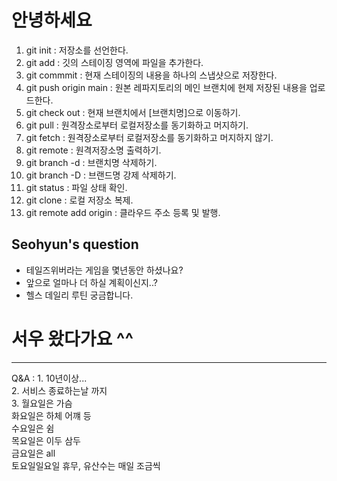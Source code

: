 # 안녕하세요

1. git init : 저장소를 선언한다.
2. git add : 깃의 스테이징 영역에 파일을 추가한다.
3. git commmit : 현재 스테이징의 내용을 하나의 스냅샷으로 저장한다.
4. git push origin main : 원본 레파지토리의 메인 브랜치에 현제 저장된 내용을 업로드한다.
5. git check out : 현재 브랜치에서 [브랜치명]으로 이동하기.
6. git pull : 원격장소로부터 로컬저장소를 동기화하고 머지하기.
7. git fetch : 원격장소로부터 로컬저장소를 동기화하고 머지하지 않기.
8. git remote : 원격저장소명 출력하기. 
9. git branch -d : 브랜치명 삭제하기.
10. git branch -D : 브랜드명 강제 삭제하기.
11. git status : 파일 상태 확인.
12. git  clone : 로컬 저장소 복제.
12. git remote add origin : 클라우드 주소 등록 및 발행.



## Seohyun's question
- 테일즈위버라는 게임을 몇년동안 하셨나요?
- 앞으로 얼마나 더 하실 계획이신지..?
- 헬스 데일리 루틴 궁금합니다.

# 서우 왔다가요 ^^
-----

Q&A : 1. 10년이상...<br>
2. 서비스 종료하는날 까지<br>
3. 월요일은 가슴<br>
화요일은 하체 어꺠 등<br>
수요일은 쉼<br>
목요일은 이두 삼두<br>
금요일은 all<br>
토요일일요일 휴무, 유산수는 매일 조금씩<br>